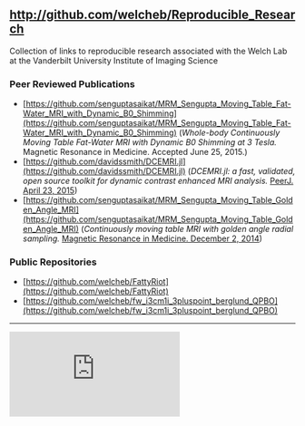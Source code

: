 http://github.com/welcheb/Reproducible_Research
-----------------------------------------------

Collection of links to reproducible research associated with the Welch Lab at the Vanderbilt University Institute of Imaging Science

### Peer Reviewed Publications
*  [https://github.com/senguptasaikat/MRM_Sengupta_Moving_Table_Fat-Water_MRI_with_Dynamic_B0_Shimming](https://github.com/senguptasaikat/MRM_Sengupta_Moving_Table_Fat-Water_MRI_with_Dynamic_B0_Shimming) (*Whole-body Continuously Moving Table Fat-Water MRI with Dynamic B0 Shimming at 3 Tesla.* Magnetic Resonance in Medicine. Accepted June 25, 2015.)
*  [https://github.com/davidssmith/DCEMRI.jl](https://github.com/davidssmith/DCEMRI.jl) (*DCEMRI.jl: a fast, validated, open source toolkit for dynamic contrast enhanced MRI analysis.* [PeerJ. April 23, 2015](http://www.ncbi.nlm.nih.gov/pubmed/25922795))
*  [https://github.com/senguptasaikat/MRM_Sengupta_Moving_Table_Golden_Angle_MRI](https://github.com/senguptasaikat/MRM_Sengupta_Moving_Table_Golden_Angle_MRI) (*Continuously moving table MRI with golden angle radial sampling.* [Magnetic Resonance in Medicine. December 2, 2014](http://www.ncbi.nlm.nih.gov/pubmed/25461600))

### Public Repositories
*  [https://github.com/welcheb/FattyRiot](https://github.com/welcheb/FattyRiot)
*  [https://github.com/welcheb/fw_i3cm1i_3pluspoint_berglund_QPBO](https://github.com/welcheb/fw_i3cm1i_3pluspoint_berglund_QPBO)

-----------------------------------------------
[![Analytics](https://ga-beacon.appspot.com/UA-54485519-2/Reproducible_Research/README.md)](https://github.com/welcheb/Reproducible_Research)
